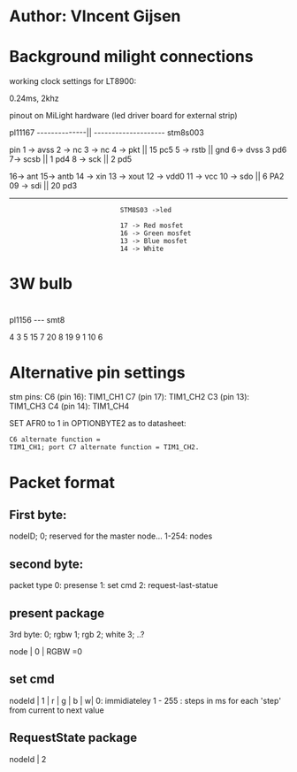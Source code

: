 #
#       Author: VIncent Gijsen
#

# Background milight connections
working clock settings for LT8900:

0.24ms, 2khz

pinout on MiLight hardware (led driver board for external strip)

pl11167 --------------|| -------------------- stm8s003

pin 
1 -> avss 
2 -> nc
3 -> nc
4 -> pkt        ||              15 pc5
5 -> rstb       ||              gnd
6-> dvss                        3 pd6
7-> scsb        ||              1 pd4
8 -> sck        ||              2 pd5

16-> ant
15-> antb
14 -> xin
13 -> xout
12 -> vdd0
11 -> vcc
10 -> sdo       ||              6 PA2
09 -> sdi              ||       20 pd3

-------------------------------------------------------

                                STM8S03 ->led

                                17 -> Red mosfet
                                16 -> Green mosfet
                                13 -> Blue mosfet
                                14 -> White
#
# 3W bulb
#
pl1156 --- smt8


4               3
5               15
7               20
8                19
9               1
10              6

# Alternative pin settings

stm pins:
C6 (pin 16): TIM1_CH1
C7 (pin 17): TIM1_CH2
C3 (pin 13): TIM1_CH3
C4 (pin 14): TIM1_CH4
                                


SET AFR0 to 1 in OPTIONBYTE2
as to datasheet:
```
C6 alternate function =
TIM1_CH1; port C7 alternate function = TIM1_CH2.
```

# Packet format

## First byte:
nodeID;
0; reserved for the master node...
1-254: nodes

## second byte: 
packet type
0: presense
1: set cmd
2: request-last-statue



## present package
3rd byte:
0; rgbw
1; rgb
2; white
3; ..?

node | 0 | RGBW =0

## set cmd
nodeId | 1 | r | g | b | w| <time>
<time>
0: immidiateley
1 - 255 : steps in ms for each 'step' from current to next value

## RequestState package
nodeId | 2


